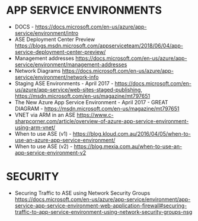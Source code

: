 # APP SERVICE ENVIRONMENTS
* DOCS - <https://docs.microsoft.com/en-us/azure/app-service/environment/intro>
* ASE Deployment Center Preview <https://blogs.msdn.microsoft.com/appserviceteam/2018/06/04/app-service-deployment-center-preview/>
* Management addresses <https://docs.microsoft.com/en-us/azure/app-service/environment/management-addresses>
* Network Diagrams <https://docs.microsoft.com/en-us/azure/app-service/environment/network-info>
* Staging ASE Environments - April 2017 - <https://docs.microsoft.com/en-us/azure/app-service/web-sites-staged-publishing>, <https://msdn.microsoft.com/en-us/magazine/mt797651>
* The New Azure App Service Environment - April 2017 - GREAT DIAGRAM - <https://msdn.microsoft.com/en-us/magazine/mt797651>
* VNET via ARM in an ASE <https://www.c-sharpcorner.com/article/overview-of-azure-app-service-environment-using-arm-vnet/>
* When to use ASE (v1) - <https://blog.kloud.com.au/2016/04/05/when-to-use-an-azure-app-service-environment/>
* When to use ASE (v2) - <https://blog.mexia.com.au/when-to-use-an-app-service-environment-v2>

# SECURITY
* Securing Traffic to ASE using Network Security Groups <https://docs.microsoft.com/en-us/azure/app-service/environment/app-service-app-service-environment-web-application-firewall#securing-traffic-to-app-service-environment-using-network-security-groups-nsg>
